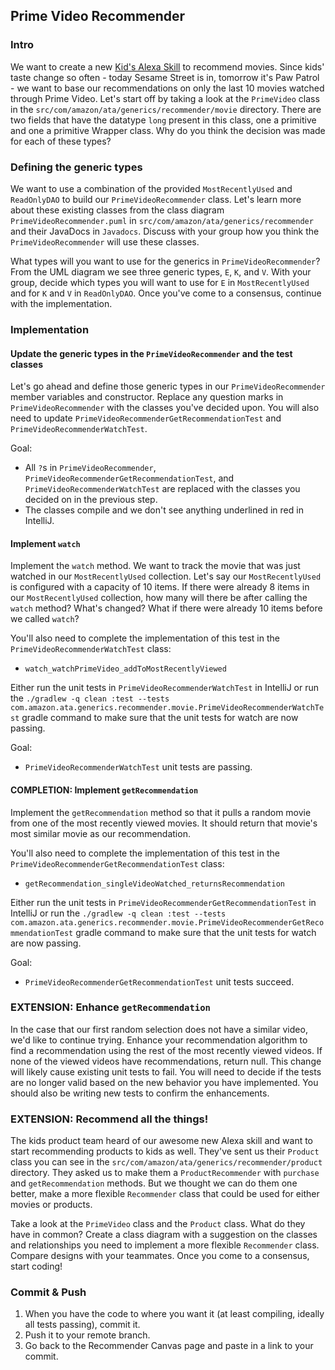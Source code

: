 ## Prime Video Recommender

### Intro

We want to create a new
[Kid's Alexa Skill](https://www.amazon.com/b?ie=UTF8&node=17500684011) to
recommend movies. Since kids' taste change so often - today Sesame Street is in,
tomorrow it's Paw Patrol - we want to base our recommendations on only the last
10 movies watched through Prime Video. Let's start off by taking a look at the
`PrimeVideo` class in the `src/com/amazon/ata/generics/recommender/movie`
directory. There are two fields that have the datatype `long` present in this
class, one a primitive and one a primitive Wrapper class. Why do you think the
decision was made for each of these types?

### Defining the generic types
We want to use a combination of the provided `MostRecentlyUsed` and
`ReadOnlyDAO` to build our `PrimeVideoRecommender` class. Let's learn more about
these existing classes from the class diagram `PrimeVideoRecommender.puml` in
`src/com/amazon/ata/generics/recommender` and their JavaDocs in
`Javadocs`. Discuss with your group how you think the `PrimeVideoRecommender`
will use these classes.

What types will you want to use for the generics in `PrimeVideoRecommender`?
From the UML diagram we see three generic types, `E`, `K`, and `V`. With your
group, decide which types you will want to use for `E` in `MostRecentlyUsed`
and for `K` and `V` in `ReadOnlyDAO`. Once you've come to a consensus, continue
with the implementation.

### Implementation

#### Update the generic types in the `PrimeVideoRecommender` and the test classes
Let's go ahead and define those generic types in our `PrimeVideoRecommender`
member variables and constructor. Replace any question marks in `PrimeVideoRecommender`
with the classes you've decided upon. You will also need to update 
`PrimeVideoRecommenderGetRecommendationTest` and `PrimeVideoRecommenderWatchTest`.

Goal:
* All `?`s in `PrimeVideoRecommender`, `PrimeVideoRecommenderGetRecommendationTest`,
  and `PrimeVideoRecommenderWatchTest` are replaced with the classes you
  decided on in the previous step.
* The classes compile and we don't see anything underlined in red in IntelliJ.

#### Implement `watch`
Implement the `watch` method. We want to track the movie that was just watched
in our `MostRecentlyUsed` collection. Let's say our `MostRecentlyUsed` is
configured with a capacity of 10 items. If there were already 8 items in our
`MostRecentlyUsed` collection, how many will there be after calling the `watch`
method? What's changed? What if there were already 10 items before we called
`watch`?

You'll also need to complete the implementation of this test in the
`PrimeVideoRecommenderWatchTest` class:
* `watch_watchPrimeVideo_addToMostRecentlyViewed`

Either run the unit tests in `PrimeVideoRecommenderWatchTest` in IntelliJ or run
the `./gradlew -q clean :test --tests com.amazon.ata.generics.recommender.movie.PrimeVideoRecommenderWatchTest` gradle command to make sure that the unit tests for watch
are now passing.

Goal:
* `PrimeVideoRecommenderWatchTest` unit tests are passing.

#### COMPLETION: Implement `getRecommendation`
Implement the `getRecommendation` method so that it pulls a random movie from
one of the most recently viewed movies. It should return that movie's most
similar movie as our recommendation.

You'll also need to complete the implementation of this test in the
`PrimeVideoRecommenderGetRecommendationTest` class:
* `getRecommendation_singleVideoWatched_returnsRecommendation`

Either run the unit tests in `PrimeVideoRecommenderGetRecommendationTest` in 
IntelliJ or run the `./gradlew -q clean :test --tests com.amazon.ata.generics.recommender.movie.PrimeVideoRecommenderGetRecommendationTest` gradle command to make sure that the
unit tests for watch are now passing.

Goal:
* `PrimeVideoRecommenderGetRecommendationTest` unit tests succeed.

### EXTENSION: Enhance `getRecommendation`
In the case that our first random selection does not have a similar
video, we'd like to continue trying. Enhance your recommendation
algorithm to find a recommendation using the rest of the most recently
viewed videos. If none of the viewed videos have recommendations, return
null. This change will likely cause existing unit tests to fail. You 
will need to decide if the tests are no longer valid based on the new
behavior you have implemented. You should also be writing new tests to 
confirm the enhancements.

### EXTENSION: Recommend all the things!
The kids product team heard of our awesome new Alexa skill and want to start
recommending products to kids as well. They've sent us their `Product` class you
can see in the `src/com/amazon/ata/generics/recommender/product`
directory. They asked us to make them a `ProductRecommender` with `purchase` and
`getRecommendation` methods. But we thought we can do them one better, make a
more flexible `Recommender` class that could be used for either movies or
products.

Take a look at the `PrimeVideo` class and the `Product` class. What do they have in
common? Create a class diagram with a suggestion on the classes and
relationships you need to implement a more flexible `Recommender` class. Compare
designs with your teammates. Once you come to a consensus, start coding!

### Commit & Push

1. When you have the code to where you want it (at least compiling, ideally all
   tests passing), commit it.
1. Push it to your remote branch.
3. Go back to the Recommender Canvas page and paste in a link to your commit.
